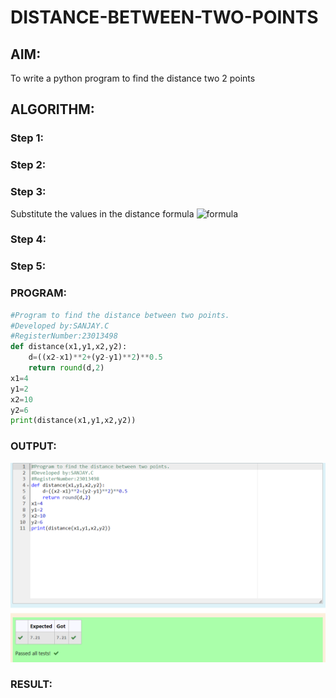 # DISTANCE-BETWEEN-TWO-POINTS

## AIM:
To write a python program to find the distance two 2 points
## ALGORITHM:
### Step 1: 
### Step 2: 
### Step 3: 
Substitute the values in the distance formula  ![formula](/formula.JPG)
### Step 4: 
### Step 5: 
### PROGRAM:
```py
#Program to find the distance between two points.
#Developed by:SANJAY.C
#RegisterNumber:23013498
def distance(x1,y1,x2,y2):
    d=((x2-x1)**2+(y2-y1)**2)**0.5
    return round(d,2)
x1=4
y1=2
x2=10
y2=6
print(distance(x1,y1,x2,y2))
```
  

### OUTPUT:
![](./EXP03.png)

### RESULT:
